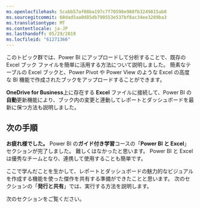 ```yaml
---
ms.openlocfilehash: 5cabb57af08ba197c7f70598e988fb3249815ab8
ms.sourcegitcommit: 60dad5aa0d85db790553e537bf8ac34ee3289ba3
ms.translationtype: MT
ms.contentlocale: ja-JP
ms.lasthandoff: 05/29/2019
ms.locfileid: "61271366"
---
```

このトピック群では、Power BI にアップロードして分析することで、既存の Excel ブック ファイルを簡単に活用する方法について説明しました。 簡素なテーブルの Excel ブックと、Power Pivot や Power View のような Excel の高度な BI 機能で作成されたブックをアップロードすることができます。

**OneDrive for Business**上に存在する **Excel** ファイルに接続して、Power BI の**自動**更新機能により、ブック内の変更と連動してレポートとダッシュボードを最新に保つ方法も説明しました。

## <a name="next-steps"></a>次の手順
**お疲れ様でした。** Power BI の**ガイド付き学習**コースの「**Power BI と Excel**」セクションが完了しました。 難しくはなかったと思います。 Power BI と Excel は優秀なチームとなり、連携して使用することも簡単です。

ここで学んだことを生かして、レポートとダッシュボードの魅力的なビジュアルを作成する機能を使った傑作を共有する準備ができたことと思います。 次のセクションの「**発行と共有**」では、実行する方法を説明します。

次のセクションをご覧ください。

